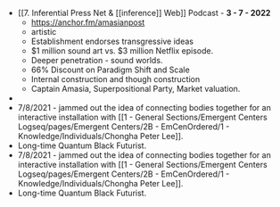 - [[7. Inferential Press Net & [[inference]] Web]] Podcast - **3 - 7 - 2022**
	- https://anchor.fm/amasianpost
	- artistic
	- Establishment endorses transgressive ideas
	- $1 million sound art vs. $3 million Netflix episode.
	- Deeper penetration -  sound worlds.
	- 66% Discount on Paradigm Shift and Scale
	- Internal construction and though construction
	- Captain Amasia, Superpositional Party, Market valuation.
-
- 7/8/2021 - jammed out the idea of connecting bodies together for an interactive installation with [[1 - General Sections/Emergent Centers Logseq/pages/Emergent Centers/2B - EmCenOrdered/1 - Knowledge/Individuals/Chongha Peter Lee]].
- Long-time Quantum Black Futurist.
- 7/8/2021 - jammed out the idea of connecting bodies together for an interactive installation with [[1 - General Sections/Emergent Centers Logseq/pages/Emergent Centers/2B - EmCenOrdered/1 - Knowledge/Individuals/Chongha Peter Lee]].
- Long-time Quantum Black Futurist.